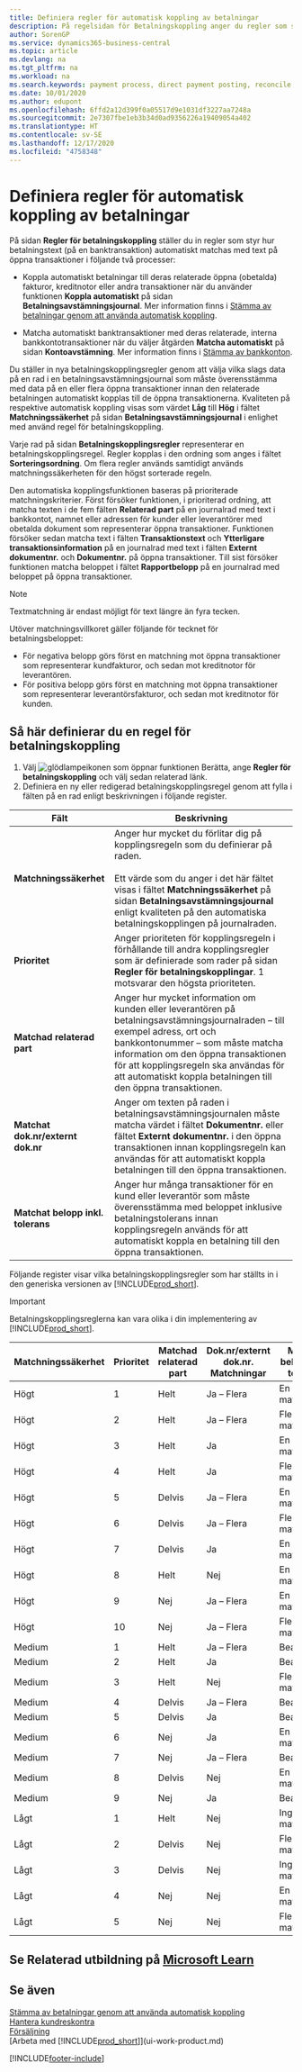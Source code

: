 ```yaml
---
title: Definiera regler för automatisk koppling av betalningar
description: På regelsidan för Betalningskoppling anger du regler som styr hur betalningar/banktransaktioner automatiskt ska kopplas till sina relaterade öppna transaktioner när du använder funktionen Koppla automatiskt på sidan Betalningsavstämningsjournal.
author: SorenGP
ms.service: dynamics365-business-central
ms.topic: article
ms.devlang: na
ms.tgt_pltfrm: na
ms.workload: na
ms.search.keywords: payment process, direct payment posting, reconcile payment, expenses, cash receipts
ms.date: 10/01/2020
ms.author: edupont
ms.openlocfilehash: 6ffd2a12d399f0a05517d9e1031df3227aa7248a
ms.sourcegitcommit: 2e7307fbe1eb3b34d0ad9356226a19409054a402
ms.translationtype: HT
ms.contentlocale: sv-SE
ms.lasthandoff: 12/17/2020
ms.locfileid: "4758348"
---
```

# <a name="set-up-rules-for-automatic-application-of-payments"></a>Definiera regler för automatisk koppling av betalningar

På sidan **Regler för betalningskoppling** ställer du in regler som styr hur betalningstext (på en banktransaktion) automatiskt matchas med text på öppna transaktioner i följande två processer:

- Koppla automatiskt betalningar till deras relaterade öppna (obetalda) fakturor, kreditnotor eller andra transaktioner när du använder funktionen **Koppla automatiskt** på sidan **Betalningsavstämningsjournal**. Mer information finns i [Stämma av betalningar genom att använda automatisk koppling](receivables-how-reconcile-payments-auto-application.md).

- Matcha automatiskt banktransaktioner med deras relaterade, interna bankkontotransaktioner när du väljer åtgärden **Matcha automatiskt** på sidan **Kontoavstämning**. Mer information finns i [Stämma av bankkonton](bank-how-reconcile-bank-accounts-separately.md).

Du ställer in nya betalningskopplingsregler genom att välja vilka slags data på en rad i en betalningsavstämningsjournal som måste överensstämma med data på en eller flera öppna transaktioner innan den relaterade betalningen automatiskt kopplas till de öppna transaktionerna. Kvaliteten på respektive automatisk koppling visas som värdet **Låg** till **Hög** i fältet **Matchningssäkerhet** på sidan **Betalningsavstämningsjournal** i enlighet med använd regel för betalningskoppling.

Varje rad på sidan **Betalningskopplingsregler** representerar en betalningskopplingsregel. Regler kopplas i den ordning som anges i fältet **Sorteringsordning**. Om flera regler används samtidigt används matchningssäkerheten för den högst sorterade regeln.

Den automatiska kopplingsfunktionen baseras på prioriterade matchningskriterier. Först försöker funktionen, i prioriterad ordning, att matcha texten i de fem fälten **Relaterad part** på en journalrad med text i bankkontot, namnet eller adressen för kunder eller leverantörer med obetalda dokument som representerar öppna transaktioner. Funktionen försöker sedan matcha text i fälten **Transaktionstext** och **Ytterligare transaktionsinformation** på en journalrad med text i fälten **Externt dokumentnr.** och **Dokumentnr.** på öppna transaktioner. Till sist försöker funktionen matcha beloppet i fältet **Rapportbelopp** på en journalrad med beloppet på öppna transaktioner.

> [!NOTE]
> Textmatchning är endast möjligt för text längre än fyra tecken.

Utöver matchningsvillkoret gäller följande för tecknet för betalningsbeloppet:

- För negativa belopp görs först en matchning mot öppna transaktioner som representerar kundfakturor, och sedan mot kreditnotor för leverantören.
- För positiva belopp görs först en matchning mot öppna transaktioner som representerar leverantörsfakturor, och sedan mot kreditnotor för kunden.

## <a name="to-set-up-a-payment-application-rule"></a>Så här definierar du en regel för betalningskoppling
1. Välj ![glödlampeikonen som öppnar funktionen Berätta](media/ui-search/search_small.png "Berätta vad du vill göra"), ange **Regler för betalningskoppling** och välj sedan relaterad länk.
2. Definiera en ny eller redigerad betalningskopplingsregel genom att fylla i fälten på en rad enligt beskrivningen i följande register.

|Fält|Beskrivning|
|-|-|
|**Matchningssäkerhet**|Anger hur mycket du förlitar dig på kopplingsregeln som du definierar på raden. <br /></br>Ett värde som du anger i det här fältet visas i fältet **Matchningssäkerhet** på sidan **Betalningsavstämningsjournal** enligt kvaliteten på den automatiska betalningskopplingen på journalraden.|
|**Prioritet**|Anger prioriteten för kopplingsregeln i förhållande till andra kopplingsregler som är definierade som rader på sidan **Regler för betalningskopplingar**. 1 motsvarar den högsta prioriteten.|
|**Matchad relaterad part**|Anger hur mycket information om kunden eller leverantören på betalningsavstämningsjournalraden – till exempel adress, ort och bankkontonummer – som måste matcha information om den öppna transaktionen för att kopplingsregeln ska användas för att automatiskt koppla betalningen till den öppna transaktionen.|
|**Matchat dok.nr/externt dok.nr**|Anger om texten på raden i betalningsavstämningsjournalen måste matcha värdet i fältet **Dokumentnr.** eller fältet **Externt dokumentnr.** i den öppna transaktionen innan kopplingsregeln kan användas för att automatiskt koppla betalningen till den öppna transaktionen.|
|**Matchat belopp inkl. tolerans**|Anger hur många transaktioner för en kund eller leverantör som måste överensstämma med beloppet inklusive betalningstolerans innan kopplingsregeln används för att automatiskt koppla en betalning till den öppna transaktionen.|

Följande register visar vilka betalningskopplingsregler som har ställts in i den generiska versionen av [!INCLUDE[prod_short](includes/prod_short.md)].

> [!Important]
> Betalningskopplingsreglerna kan vara olika i din implementering av [!INCLUDE[prod_short](includes/prod_short.md)].

| Matchningssäkerhet | Prioritet | Matchad relaterad part | Dok.nr/externt dok.nr. Matchningar | Matchat belopp inkl. tolerans |
|------------------|----------|-----------------------|--------------------------------|--------------------------------|
| Högt             | 1        | Helt                 | Ja – Flera                 | En matchning                      |
| Högt             | 2        | Helt                 | Ja – Flera                 | Flera matchningar               |
| Högt             | 3        | Helt                 | Ja                            | En matchning                      |
| Högt             | 4        | Helt                 | Ja                            | Flera matchningar               |
| Högt             | 5        | Delvis             | Ja – Flera                 | En matchning                      |
| Högt             | 6        | Delvis             | Ja – Flera                 | Flera matchningar               |
| Högt             | 7        | Delvis             | Ja                            | En matchning                      |
| Högt             | 8        | Helt                 | Nej                             | En matchning                      |
| Högt             | 9        | Nej                    | Ja – Flera                 | En matchning                      |
| Högt             | 10       | Nej                    | Ja – Flera                 | Flera matchningar               |
| Medium           | 1        | Helt                 | Ja – Flera                 | Beaktas inte                 |
| Medium           | 2        | Helt                 | Ja                            | Beaktas inte                 |
| Medium           | 3        | Helt                 | Nej                             | Flera matchningar               |
| Medium           | 4        | Delvis             | Ja – Flera                 | Beaktas inte                 |
| Medium           | 5        | Delvis             | Ja                            | Beaktas inte                 |
| Medium           | 6        | Nej                    | Ja                            | En matchning                      |
| Medium           | 7        | Nej                    | Ja – Flera                   | Beaktas inte                 |
| Medium           | 8        | Delvis             | Nej                             | En matchning                      |
| Medium           | 9        | Nej                    | Ja                            | Beaktas inte                 |
| Lågt              | 1        | Helt                 | Nej                             | Inga matchningar                     |
| Lågt              | 2        | Delvis             | Nej                             | Flera matchningar               |
| Lågt              | 3        | Delvis             | Nej                             | Inga matchningar                     |
| Lågt              | 4        | Nej                    | Nej                             | En matchning                      |
| Lågt              | 5        | Nej                    | Nej                             | Flera matchningar               |

## <a name="see-related-training-at-microsoft-learn"></a>Se Relaterad utbildning på [Microsoft Learn](/learn/modules/reconciliation-journals-dynamics-365-business-central/index)

## <a name="see-also"></a>Se även
[Stämma av betalningar genom att använda automatisk koppling](receivables-how-reconcile-payments-auto-application.md)  
[Hantera kundreskontra](receivables-manage-receivables.md)  
[Försäljning](sales-manage-sales.md)  
[Arbeta med [!INCLUDE[prod_short](includes/prod_short.md)]](ui-work-product.md)


[!INCLUDE[footer-include](includes/footer-banner.md)]